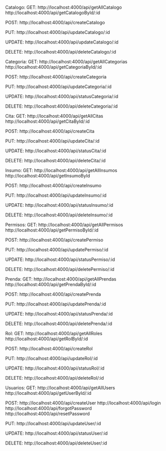 Catalogo:
GET:
http://localhost:4000/api/getAllCatalogo
http://localhost:4000/api/getCatalogoById/:id

POST: 
http://localhost:4000/api/createCatalogo

PUT:
http://localhost:4000/api/updateCatalogo/:id

UPDATE:
http://localhost:4000/api/updateCatalogo/:id

DELETE:
http://localhost:4000/api/deleteCatalogo/:id


Categoria:
GET:
http://localhost:4000/api/getAllCategorias
http://localhost:4000/api/getCategoriaById/:id

POST:
http://localhost:4000/api/createCategoria

PUT:
http://localhost:4000/api/updateCategoria/:id

UPDATE:
http://localhost:4000/api/statusCategoria/:id

DELETE: 
http://localhost:4000/api/deleteCategoria/:id


Cita:
GET:
http://localhost:4000/api/getAllCitas
http://localhost:4000/api/getCitaById/:id
 
POST:
http://localhost:4000/api/createCita

PUT:
http://localhost:4000/api/updateCita/:id

UPDATE:
http://localhost:4000/api/statusCita/:id

DELETE:
http://localhost:4000/api/deleteCita/:id


Insumo:
GET: 
http://localhost:4000/api/getAllInsumos
http://localhost:4000/api/getInsumoById

POST:
http://localhost:4000/api/createInsumo

PUT:
http://localhost:4000/api/updateInsumo/:id

UPDATE:
http://localhost:4000/api/statusInsumo/:id

DELETE:
http://localhost:4000/api/deleteInsumo/:id


Permisos:
GET:
http://localhost:4000/api/getAllPermisos
http://localhost:4000/api/getPermisoById/:id

POST:
http://localhost:4000/api/createPermiso

PUT:
http://localhost:4000/api/updatePermiso/:id

UPDATE:
http://localhost:4000/api/statusPermiso/:id

DELETE:
http://localhost:4000/api/deletePermiso/:id


Prenda:
GET:
http://localhost:4000/api/getAllPrendas
http://localhost:4000/api/getPrendaById/:id

POST:
http://localhost:4000/api/createPrenda

PUT:
http://localhost:4000/api/updatePrenda/:id

UPDATE:
http://localhost:4000/api/statusPrenda/:id

DELETE:
http://localhost:4000/api/deletePrenda/:id


Rol:
GET:
http://localhost:4000/api/getAllRoles
http://localhost:4000/api/getRolById/:id

POST:
http://localhost:4000/api/createRol

PUT:
http://localhost:4000/api/updateRol/:id

UPDATE:
http://localhost:4000/api/statusRol/:id

DELETE:
http://localhost:4000/api/deleteRol/:id


Usuarios:
GET:
http://localhost:4000/api/getAllUsers
http://localhost:4000/api/getUserById/:id

POST:
http://localhost:4000/api/createUser
http://localhost:4000/api/login
http://localhost:4000/api/forgotPassword
http://localhost:4000/api/resetPassword

PUT:
http://localhost:4000/api/updateUser/:id

UPDATE:
http://localhost:4000/api/statusUser/:id

DELETE:
http://localhost:4000/api/deleteUser/:id
